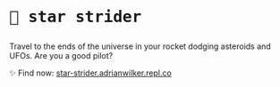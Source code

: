 <h1><pre>&#x1F680; star strider</pre></h1>

<p>Travel to the ends of the universe in your rocket dodging asteroids and UFOs. Are you a good pilot?</p>

<p>&#x2728; Find now: <a href="https://star-strider.adrianwilker.repl.co/" target="_blank">star-strider.adrianwilker.repl.co</a></p>